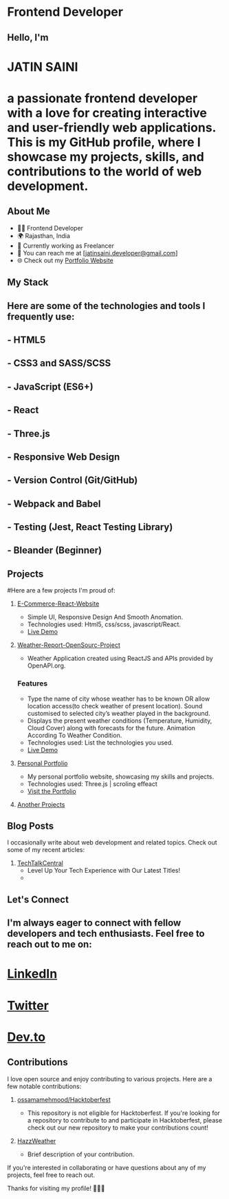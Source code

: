 # Frontend Developer

## Hello, I'm <h1>JATIN SAINI</h1>
# a passionate frontend developer with a love for creating interactive and user-friendly web applications. This is my GitHub profile, where I showcase my projects, skills, and contributions to the world of web development.

## About Me

- 👩‍💻 Frontend Developer
- 🌍 Rajasthan, India
- 💼 Currently working as Freelancer
- 📧 You can reach me at [jatinsaini.developer@gmail.com]
- 🌐 Check out my [Portfolio Website](https://your-website.com)

## My Stack

## Here are some of the technologies and tools I frequently use:

## - HTML5
## - CSS3 and SASS/SCSS
## - JavaScript (ES6+)
## - React
## - Three.js
## - Responsive Web Design
## - Version Control (Git/GitHub)
## - Webpack and Babel
## - Testing (Jest, React Testing Library)
## - Bleander (Beginner)

## Projects

#Here are a few projects I'm proud of:

1. [E-Commerce-React-Website](https://github.com/yourusername/project-name)
   - Simple UI, Responsive Design And Smooth Anomation.
   - Technologies used: Html5, css/scss, javascript/React.
   - [Live Demo](https://your-live-demo-url.com)

2. [Weather-Report-OpenSourc-Project](https://github.com/JatinSainiOO7/HazzWeather)
   - Weather Application created using ReactJS and APIs provided by OpenAPI.org.
   ### Features
   - Type the name of city whose weather has to be known OR allow location access(to check weather of present location).
     Sound customised to selected city’s weather played in the background.
   - Displays the present weather conditions (Temperature, Humidity, Cloud Cover) along with forecasts for the future.
     Animation According To Weather Condition.
   - Technologies used: List the technologies you used.
   - [Live Demo](https://your-live-demo-url.com)

3. [Personal Portfolio](https://github.com/JatinSainiOO7/Portfolio-Website)
   - My personal portfolio website, showcasing my skills and projects.
   - Technologies used: Three.js | scroling effeact
   - [Visit the Portfolio](https://your-portfolio-website.com)
  
4. [Another Projects](https://github.com/JatinSainiOO7?tab=repositories)

## Blog Posts

I occasionally write about web development and related topics. Check out some of my recent articles:

1. [TechTalkCentral](https://www.patreon.com/TechTalkCentral)
   - Level Up Your Tech Experience with Our Latest Titles!
   - 
## Let's Connect

## I'm always eager to connect with fellow developers and tech enthusiasts. Feel free to reach out to me on:

# [LinkedIn](https://www.linkedin.com/in/jatin-saini-711055294/)
# [Twitter](https://twitter.com/JatinSaini0O7)
# [Dev.to](https://dev.to/jatinsainioo7)

## Contributions

I love open source and enjoy contributing to various projects. Here are a few notable contributions:

1. [ossamamehmood/Hacktoberfest](https://https://github.com/ossamamehmood/Hacktoberfest/pull/558)
   -  This repository is not eligible for Hacktoberfest. If you're looking for a repository to contribute to and participate in Hacktoberfest, please check out our new repository to make your contributions count!

2. [HazzWeather](https://github.com/HridoyHazard/HazzWeather/blob/main)
   - Brief description of your contribution.

If you're interested in collaborating or have questions about any of my projects, feel free to reach out.

Thanks for visiting my profile! 👩‍💻✨
